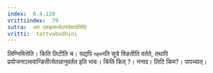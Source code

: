 ```yaml
---
index:  6.4.120
vrittiindex:  79
sutra:  अत एकहल्मध्येऽनादेशादेर्लिटि
vritti:  tattvabodhini 
---
```


लिण्निमित्तेति। किति लिटीति च। यद्यपि `गहमने`ति सूत्रे क्ङितीति वर्तते, तथापि प्रयोजनाऽभावान्ङितीत्येतन्नानुवर्तत इति भावः। किति कित् ?। ननाद। लिटि किम?। पापच्यात्। 

